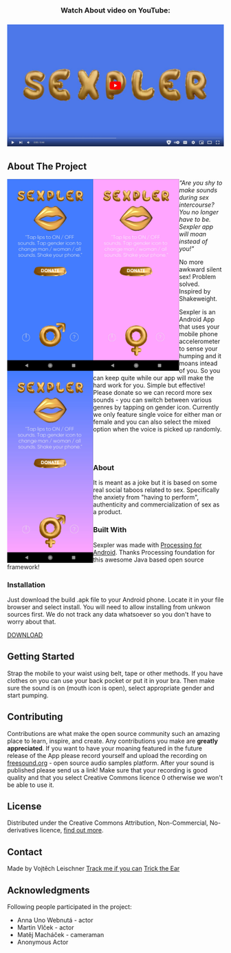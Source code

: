 <!-- PROJECT LOGO -->
<div align="center">
 <h3 align="center">Watch About video on YouTube:<h3> 
 <a href="https://youtu.be/ayAVIRYbNU4" target="_blank"><img src="https://github.com/trackme518/sexpler/blob/main/images/youtube_thumb2.jpg"/></a>
</div>

<!-- ABOUT THE PROJECT -->
## About The Project

<img src="https://github.com/trackme518/sexpler/blob/main/images/snap1.jpg" width="200" align="left" />  
<img src="https://github.com/trackme518/sexpler/blob/main/images/snap2.jpg" width="200" align="left" />    
<img src="https://github.com/trackme518/sexpler/blob/main/images/snap3.jpg" width="200" align="left" />  
  
<p><i>“Are you shy to make sounds during sex intercourse? You no longer have to be. Sexpler app will moan instead of you!"</i></p>
<p>No more awkward silent sex! Problem solved. Inspired by Shakeweight.</p>
<p>Sexpler is an Android App that uses your mobile phone accelerometer to sense your humping and it moans intead of you. So you can keep quite while our app will make the hard work for you. Simple but effective! Please donate so we can record more sex sounds - you can switch between various genres by tapping on gender icon. Currently we only feature single voice for either man or female and you can also select the mixed option when the voice is picked up randomly.</p>

</br>
</br>

### About
It is meant as a joke but it is based on some real social taboos related to sex. Specifically the anxiety from "having to perform", authenticity and commercialization of sex as a product. 

### Built With
Sexpler was made with <a href="https://android.processing.org/install.html" target="_blank">Processing for Android</a>. Thanks Processing foundation for this awesome Java based open source framework! 

<!-- GETTING STARTED -->
### Installation
  
Just download the build .apk file to your Android phone. Locate it in your file browser and select install. You will need to allow installing from unkwon sources first. We do not track any data whatsoever so you don't have to worry about that. 

<a target="_blank" href="https://github.com/trackme518/sexpler/releases/download/android_main/sexpler_scale_release_signed_aligned.apk">DOWNLOAD</a>

## Getting Started
Strap the mobile to your waist using belt, tape or other methods. If you have clothes on you can use your back pocket or put it in your bra. Then make sure the sound is on (mouth icon is open), select appropriate gender and start pumping. 

<!-- CONTRIBUTING -->
## Contributing
Contributions are what make the open source community such an amazing place to learn, inspire, and create. Any contributions you make are **greatly appreciated**. If you want to have your moaning featured in the future release of the App please record yourself and upload the recording on [freesound.org](https://freesound.org/) - open source audio samples platform. After your sound is published please send us a link! Make sure that your recording is good quality and that you select Creative Commons licence 0 otherwise we won't be able to use it.

<!-- LICENSE -->
## License
Distributed under the Creative Commons Attribution, Non-Commercial, No-derivatives licence, <a target="_blank" href="https://creativecommons.org/licenses/by-nc-nd/4.0/">find out more</a>.

<!-- CONTACT -->
## Contact
Made by Vojtěch Leischner
<a target="_blank" href="https://trackmeifyoucan.com">Track me if you can</a>
<a target="_blank" href="https://tricktheear.eu">Trick the Ear</a>

<!-- ACKNOWLEDGMENTS -->
## Acknowledgments
Following people participated in the project:

* Anna Uno Webnutá - actor
* Martin Vlček - actor
* Matěj Macháček - cameraman
* Anonymous Actor
